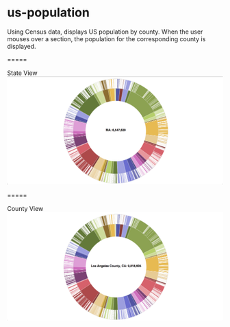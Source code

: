 # us-population
Using Census data, displays US population by county. When the user mouses over a section, the population for the corresponding county is displayed.

=====

State View
![](https://github.com/kbennett13/us-population/blob/master/us-counties%20state.png)

=====

County View
![](https://github.com/kbennett13/us-population/blob/master/us-counties%20county.png)
